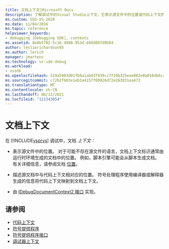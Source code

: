 ```yaml
---
title: 文档上下文|Microsoft Docs
description: 了解调试中的Visual Studio上下文，它表示源文件中的位置或代码上下文的源文档中的位置。
ms.custom: SEO-VS-2020
ms.date: 11/04/2016
ms.topic: reference
helpviewer_keywords:
- debugging [Debugging SDK], contexts
ms.assetid: 8e8b5702-5c16-4988-953d-69dd807d8b84
author: leslierichardson95
ms.author: lerich
manager: jmartens
ms.technology: vs-ide-debug
ms.workload:
- vssdk
ms.openlocfilehash: 519a5903d01fb8a1abd37939cc7f29b325eae002e8a010db6ca5ca7c7614d7a6
ms.sourcegitcommit: c72b2f603e1eb3a4157f00926df2e263831ea472
ms.translationtype: MT
ms.contentlocale: zh-CN
ms.lasthandoff: 08/12/2021
ms.locfileid: "121343054"
---
```

# <a name="document-context"></a>文档上下文
在 [!INCLUDE[vsprvs](../../code-quality/includes/vsprvs_md.md)] 调试中，文档 *上下文：*

- 表示源文件中的位置。 对于可能不存在源文件的语言，文档上下文标识通常由运行时环境生成的文档中的位置。 例如，脚本引擎可能会从脚本生成文档。 有关详细信息，请参阅文档 [位置](../../extensibility/debugger/document-position.md)。

- 描述源文档中与代码上下文相对应的位置。 符号处理程序使用编译器或解释器生成的信息将代码上下文映射到文档上下文。

- 由 [IDebugDocumentContext2 接口](../../extensibility/debugger/reference/idebugdocumentcontext2.md) 实现。

## <a name="see-also"></a>请参阅
- [代码上下文](../../extensibility/debugger/code-context.md)
- [符号提供程序](../../extensibility/debugger/symbol-provider.md)
- [符号提供程序接口](../../extensibility/debugger/reference/symbol-provider-interfaces.md)
- [调试器上下文](../../extensibility/debugger/debugger-contexts.md)
